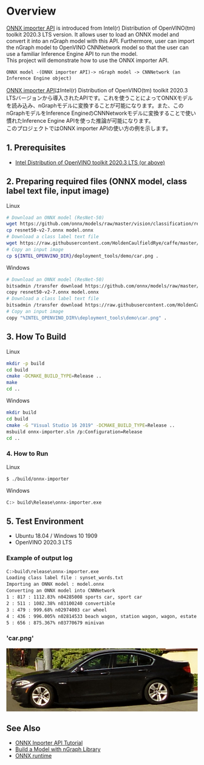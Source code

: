 
# Overview
[ONNX importer API](https://docs.openvinotoolkit.org/latest/_docs_IE_DG_OnnxImporterTutorial.html) is introduced from Intel(r) Distribution of OpenVINO(tm) toolkit 2020.3 LTS version. It allows user to load an ONNX model and convert it into an nGraph model with this API. Furthermore, user can import the nGraph model to OpenVINO CNNNetwork model so that the user can use a familiar Inference Engine API to run the model.  
This project will demonstrate how to use the ONNX importer API.  
```
ONNX model -(ONNX importer API)-> nGraph model -> CNNNetwork (an Inference Engine object)
```

[ONNX importer API](https://docs.openvinotoolkit.org/latest/_docs_IE_DG_OnnxImporterTutorial.html)はIntel(r) Distribution of OpenVINO(tm) toolkit 2020.3 LTSバージョンから導入されたAPIです。これを使うことによってONNXモデルを読み込み、nGraphモデルに変換することが可能になります。また、このnGraphモデルをInference EngineのCNNNetworkモデルに変換することで使い慣れたInference Engine APIを使った推論が可能になります。  
このプロジェクトではONNX importer APIの使い方の例を示します。  

## 1. Prerequisites
* [Intel Distribution of OpenVINO toolkit 2020.3 LTS (or above)](https://software.intel.com/content/www/us/en/develop/tools/openvino-toolkit.html)

## 2. Preparing required files (ONNX model, class label text file, input image)

Linux
```sh
# Download an ONNX model (ResNet-50)
wget https://github.com/onnx/models/raw/master/vision/classification/resnet/model/resnet50-v2-7.onnx
cp resnet50-v2-7.onnx model.onnx
# Download a class label text file
wget https://raw.githubusercontent.com/HoldenCaulfieldRye/caffe/master/data/ilsvrc12/synset_words.txt
# Copy an input image
cp ${INTEL_OPENVINO_DIR}/deployment_tools/demo/car.png .
```

Windows
```sh
# Download an ONNX model (ResNet-50)
bitsadmin /transfer download https://github.com/onnx/models/raw/master/vision/classification/resnet/model/resnet50-v2-7.onnx %CD%\resnet50-v2-7.onnx
copy resnet50-v2-7.onnx model.onnx
# Download a class label text file
bitsadmin /transfer download https://raw.githubusercontent.com/HoldenCaulfieldRye/caffe/master/data/ilsvrc12/synset_words.txt %CD%\synset_words.txt
# Copy an input image
copy "%INTEL_OPENVINO_DIR%\deployment_tools\demo\car.png" .
```

## 3. How To Build

Linux
```sh
mkdir -p build
cd build
cmake -DCMAKE_BUILD_TYPE=Release ..
make
cd ..
```

Windows
```sh
mkdir build
cd build
cmake -G "Visual Studio 16 2019" -DCMAKE_BUILD_TYPE=Release ..
msbuild onnx-importer.sln /p:Configuration=Release
cd ..
```

### 4. How to Run

Linux
```sh
$ ./build/onnx-importer
```

Windows
```sh
C:> build\Release\onnx-importer.exe
```

## 5. Test Environment
- Ubuntu 18.04 / Windows 10 1909  
- OpenVINO 2020.3 LTS  

### Example of output log

```sh
C:>build\release\onnx-importer.exe
Loading class label file : synset_words.txt
Importing an ONNX model : model.onnx
Converting an ONNX model into CNNNetwork
1 : 817 : 1112.83% n04285008 sports car, sport car
2 : 511 : 1082.38% n03100240 convertible
3 : 479 : 999.68% n02974003 car wheel
4 : 436 : 996.005% n02814533 beach wagon, station wagon, wagon, estate car, beach waggon, station waggon, waggon
5 : 656 : 875.367% n03770679 minivan
```

### 'car.png'
![car](./resources/car.png)

## See Also  
* [ONNX Inporter API Tutorial](https://docs.openvinotoolkit.org/latest/_docs_IE_DG_OnnxImporterTutorial.html)  
* [Build a Model with nGraph Library](https://docs.openvinotoolkit.org/latest/_docs_IE_DG_nGraphTutorial.html)
* [ONNX runtime](https://github.com/microsoft/onnxruntime)

